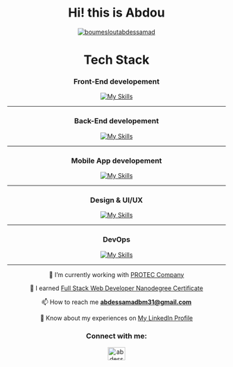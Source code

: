 <h1 align="center">Hi! this is Abdou</h1>

<p align="center"> <a href="https://github.com/ryo-ma/github-profile-trophy"><img src="https://github-profile-trophy.vercel.app/?username=boumesloutabdessamad" alt="boumesloutabdessamad" /></a> </p>
<div align="center">
<h1>Tech Stack</h1>
<h3>Front-End developement</h3>

 [![My Skills](https://skillicons.dev/icons?i=html,css,js,react,next,tailwind)](#)
 
 <hr>


<h3>Back-End developement</h3>

 [![My Skills](https://skillicons.dev/icons?i=nodejs,python,flask,php,kubernetes,aws,gcp,postgres,mysql)](#)

 
 <hr>
 
 <h3>Mobile App developement</h3>

 [![My Skills](https://skillicons.dev/icons?i=react)](https://reactnative.dev/)
 
  <hr>
  
  <h3>Design & UI/UX</h3>

 [![My Skills](https://skillicons.dev/icons?i=figma,ai)](#)
 
  <hr>
  
  <h3>DevOps</h3>

 [![My Skills](https://skillicons.dev/icons?i=git,postman)](#)
 
  <hr>
   </div>

  
<div align="center">
🔭 I’m currently working with <a href="https://www.protec-dz.com/">PROTEC Company<a/>
 
🌱 I earned [Full Stack Web Developer Nanodegree Certificate](https://confirm.udacity.com/Y5WKRGMG)
 
📫 How to reach me **abdessamadbm31@gmail.com**
 
📄 Know about my experiences on [My LinkedIn Profile](https://www.linkedin.com/in/boumeslout-abdessamed/)

<h3>Connect with me:</h3>
<p>
<a href="https://twitter.com/abdessamadbmt" target="blank"><img align="center" src="https://raw.githubusercontent.com/rahuldkjain/github-profile-readme-generator/master/src/images/icons/Social/twitter.svg" alt="abdessamadbmt" height="30" width="40" /></a>
</p>




</div>
